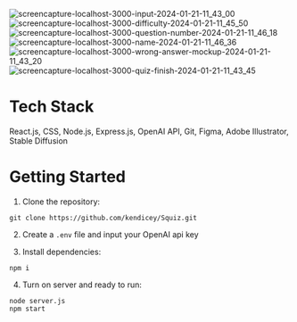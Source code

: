 ![screencapture-localhost-3000-input-2024-01-21-11_43_00](https://github.com/kendicey/Squiz/assets/86147831/3fe76977-ced2-429f-9e7b-a579467f010e)
![screencapture-localhost-3000-difficulty-2024-01-21-11_45_50](https://github.com/kendicey/Squiz/assets/86147831/a48dc49a-9d70-4092-a7dd-04df8f7cfebe)
![screencapture-localhost-3000-question-number-2024-01-21-11_46_18](https://github.com/kendicey/Squiz/assets/86147831/5a17628d-3024-441c-bf0d-05ee002a5448)
![screencapture-localhost-3000-name-2024-01-21-11_46_36](https://github.com/kendicey/Squiz/assets/86147831/eb0e40fd-3a5f-4900-8938-b2249a5f27c1)
![screencapture-localhost-3000-wrong-answer-mockup-2024-01-21-11_43_20](https://github.com/kendicey/Squiz/assets/86147831/076482a6-0050-4486-ae70-f9da9dfd9089)
![screencapture-localhost-3000-quiz-finish-2024-01-21-11_43_45](https://github.com/kendicey/Squiz/assets/86147831/d1ff7e76-2783-4e0a-881f-2e2d73bd7dd9)

# Tech Stack


React.js, CSS, Node.js, Express.js, OpenAI API, Git, Figma, Adobe Illustrator, Stable Diffusion

# Getting Started

1. Clone the repository:

```
git clone https://github.com/kendicey/Squiz.git
```
2. Create a `.env` file and input your OpenAI api key

3. Install dependencies:

```
npm i
```

4. Turn on server and ready to run:

```
node server.js
npm start
```

